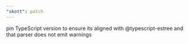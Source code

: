 ```yaml
---
"skott": patch
---
```


pin TypeScript version to ensure its aligned with @typescript-estree and that parser does not emit warnings
